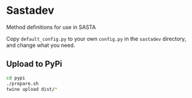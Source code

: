 # Sastadev

Method definitions for use in SASTA

Copy `default_config.py` to your own `config.py` in the `sastadev` directory, and change what you need.

## Upload to PyPi

```bash
cd pypi
./prepare.sh
twine upload dist/*
```
